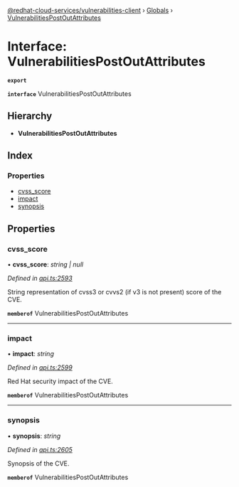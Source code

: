 [@redhat-cloud-services/vulnerabilities-client](../README.md) › [Globals](../globals.md) › [VulnerabilitiesPostOutAttributes](vulnerabilitiespostoutattributes.md)

# Interface: VulnerabilitiesPostOutAttributes

**`export`** 

**`interface`** VulnerabilitiesPostOutAttributes

## Hierarchy

* **VulnerabilitiesPostOutAttributes**

## Index

### Properties

* [cvss_score](vulnerabilitiespostoutattributes.md#cvss_score)
* [impact](vulnerabilitiespostoutattributes.md#impact)
* [synopsis](vulnerabilitiespostoutattributes.md#synopsis)

## Properties

###  cvss_score

• **cvss_score**: *string | null*

*Defined in [api.ts:2593](https://github.com/RedHatInsights/javascript-clients/blob/master/packages/vulnerabilities/api.ts#L2593)*

String representation of cvss3 or cvvs2 (if v3 is not present) score of the CVE.

**`memberof`** VulnerabilitiesPostOutAttributes

___

###  impact

• **impact**: *string*

*Defined in [api.ts:2599](https://github.com/RedHatInsights/javascript-clients/blob/master/packages/vulnerabilities/api.ts#L2599)*

Red Hat security impact of the CVE.

**`memberof`** VulnerabilitiesPostOutAttributes

___

###  synopsis

• **synopsis**: *string*

*Defined in [api.ts:2605](https://github.com/RedHatInsights/javascript-clients/blob/master/packages/vulnerabilities/api.ts#L2605)*

Synopsis of the CVE.

**`memberof`** VulnerabilitiesPostOutAttributes

